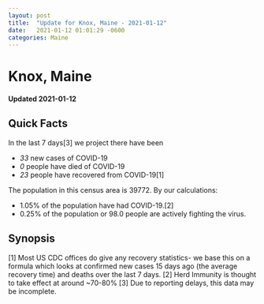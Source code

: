 ```yaml
---
layout: post
title:  "Update for Knox, Maine - 2021-01-12"
date:   2021-01-12 01:01:29 -0600
categories: Maine
---
```


# Knox, Maine
#### Updated 2021-01-12

## Quick Facts

In the last 7 days[3] we project there have been
- *33* new cases of COVID-19
- *0* people have died of COVID-19
- *23* people have recovered from COVID-19[1]

The population in this census area is 39772. By our calculations:
- 1.05% of the population have had COVID-19.[2]
- 0.25% of the population or 98.0 people are actively fighting the virus.

## Synopsis




[1] Most US CDC offices do give any recovery statistics- we base this on a formula which looks at confirmed new cases
15 days ago (the average recovery time) and deaths over the last 7 days.
[2] Herd Immunity is thought to take effect at around ~70-80%
[3] Due to reporting delays, this data may be incomplete. 
    